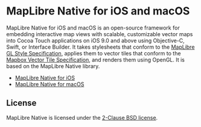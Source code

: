 # MapLibre Native for iOS and macOS

MapLibre Native for iOS and macOS is an open-source framework for embedding interactive map views with scalable, customizable vector maps into Cocoa Touch applications on iOS 9.0 and above using Objective-C, Swift, or Interface Builder. It takes stylesheets that conform to the [MapLibre GL Style Specification](https://maplibre.org/maplibre-style-spec/), applies them to vector tiles that conform to the [Mapbox Vector Tile Specification](https://www.mapbox.com/developers/vector-tiles/), and renders them using OpenGL. It is based on the MapLibre Native library.

- [MapLibre Native for iOS](platform/ios/README.md)
- [MapLibre Native for macOS](platform/macos/README.md)


## License

MapLibre Native is licensed under the [2-Clause BSD license](LICENSE.md).
